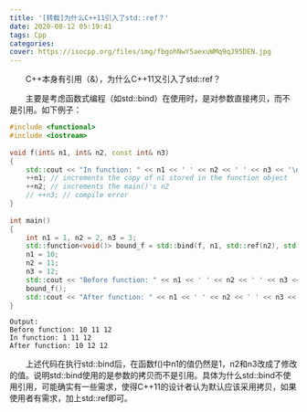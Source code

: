 ```yaml
---
title: '[转载]为什么C++11引入了std::ref？'
date: 2020-08-12 05:19:41
tags: Cpp
categories:
cover: https://isocpp.org/files/img/fbgohNwY5aexuWMq9qJ95DEN.jpg
---
```

<meta name="referrer" content="no-referrer" />

　　C++本身有引用（&），为什么C++11又引入了std::ref？

　　主要是考虑函数式编程（如std::bind）在使用时，是对参数直接拷贝，而不是引用。如下例子：

```cpp
#include <functional>
#include <iostream>
 
void f(int& n1, int& n2, const int& n3)
{
    std::cout << "In function: " << n1 << ' ' << n2 << ' ' << n3 << '\n';
    ++n1; // increments the copy of n1 stored in the function object
    ++n2; // increments the main()'s n2
    // ++n3; // compile error
}
 
int main()
{
    int n1 = 1, n2 = 2, n3 = 3;
    std::function<void()> bound_f = std::bind(f, n1, std::ref(n2), std::cref(n3));
    n1 = 10;
    n2 = 11;
    n3 = 12;
    std::cout << "Before function: " << n1 << ' ' << n2 << ' ' << n3 << '\n';
    bound_f();
    std::cout << "After function: " << n1 << ' ' << n2 << ' ' << n3 << '\n';
}
```

```
Output:
Before function: 10 11 12
In function: 1 11 12
After function: 10 12 12
```

　　上述代码在执行std::bind后，在函数f()中n1的值仍然是1，n2和n3改成了修改的值。说明std::bind使用的是参数的拷贝而不是引用。具体为什么std::bind不使用引用，可能确实有一些需求，使得C++11的设计者认为默认应该采用拷贝，如果使用者有需求，加上std::ref即可。